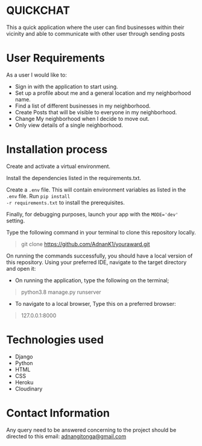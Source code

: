 # QUICKCHAT
This a quick application where the user can find businesses within their vicinity and able to communicate with other user through sending posts

# User Requirements
As a user I would like to:
* Sign in with the application to start using.
* Set up a profile about me and a general location and my neighborhood name.
* Find a list of different businesses in my neighborhood.
* Create Posts that will be visible to everyone in my neighborhood.
* Change My neighborhood when I decide to move out.
* Only view details of a single neighborhood.


# Installation process
Create and activate a virtual environment.

Install the dependencies listed in the requirements.txt.

Create a <code>.env</code> file. This will contain environment variables as listed in the <code>.env</code> file.
Run <code>pip install -r requirements.txt</code> to install the prerequisites.

Finally, for debugging purposes, launch your app with the <code>MODE='dev'</code> setting.

Type the following command in your terminal to clone this repository locally.
>​git clone https://github.com/AdnanK1/youraward.git

On running the commands successfully, you should have a local version of this repository.
Using your preferred IDE, navigate to the target directory and open it:
* On running the application, type the following on the terminal;
> python3.8 manage.py runserver

* To navigate to a local browser, Type this on a preferred browser:
> 127.0.0.1:8000

# Technologies used
* Django
* Python
* HTML
* CSS
* Heroku
* Cloudinary 

# Contact Information
Any query need to be answered concerning to the project should be directed to this email: adnangitonga@gmail.com